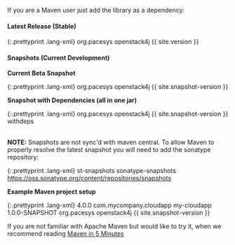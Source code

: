 
If you are a Maven user just add the library as a dependency:

#### Latest Release (Stable)

{:.prettyprint .lang-xml}
	<dependency>
	  <groupId>org.pacesys</groupId>
	  <artifactId>openstack4j</artifactId>
	  <version>{{ site.version }}</version>
	</dependency>

#### Snapshots (Current Development)

**Current Beta Snapshot**

{:.prettyprint .lang-xml}
	<dependency>
	  <groupId>org.pacesys</groupId>
	  <artifactId>openstack4j</artifactId>
	  <version>{{ site.snapshot-version }}</version>
	</dependency>

**Snapshot with Dependencies (all in one jar)**

{:.prettyprint .lang-xml}
	<dependency>
	  <groupId>org.pacesys</groupId>
	  <artifactId>openstack4j</artifactId>
	  <version>{{ site.snapshot-version }}</version>
	  <classifier>withdeps</classifier>
	</dependency>

<br>
<b>NOTE:</b> Snapshots are not sync'd with maven central.  To allow Maven to properly resolve the latest snapshot you will need to add the sonatype repository:
	
{:.prettyprint .lang-xml}
	<repositories>
	    <repository>
	      <id>st-snapshots</id>
	      <name>sonatype-snapshots</name>
	      <url>https://oss.sonatype.org/content/repositories/snapshots</url>
	    </repository>
	</repositories>
	

**Example Maven project setup**

{:.prettyprint .lang-xml}
	<?xml version="1.0" encoding="UTF-8"?>
	<project xmlns="http://maven.apache.org/POM/4.0.0" xmlns:xsi="http://www.w3.org/2001/XMLSchema-instance" xsi:schemaLocation="http://maven.apache.org/POM/4.0.0 http://maven.apache.org/xsd/maven-4.0.0.xsd">
	  <modelVersion>4.0.0</modelVersion>
	  <groupId>com.mycompany.cloudapp</groupId>
	  <artifactId>my-cloudapp</artifactId>
	  <version>1.0.0-SNAPSHOT</version>
	  <dependencies>
	    <dependency>
	        <groupId>org.pacesys</groupId>
	        <artifactId>openstack4j</artifactId>
		    <version>{{ site.snapshot-version }}</version>
	      </dependency>
	  </dependencies>
	</project>

If you are not familiar with Apache Maven but would like to try it, when we recommend reading [Maven in 5 Minutes](http://maven.apache.org/guides/getting-started/maven-in-five-minutes.html)